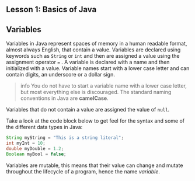 ## Lesson 1: Basics of Java

## Variables

Variables in Java represent spaces of memory in a human readable format, almost always English,  that contain a value.  Variables are declared using keywords such as `String` or `int` and then are assigned a value using the assignment operator `=` .  A variable is declared with a name and then initialized with a value. Variable names start with a lower case letter and can contain digits, an underscore or a dollar sign. 

> info You do not have to start a variable name with a lower case letter, but most everything else is discouraged. The standard naming conventions in Java are **camelCase**. 

 Variables that do not contain a value are assigned the value of `null`.

 Take a look at the code block below to get feel for the syntax and some of the different data types in Java:

```java
String myString = "This is a string literal";
int myInt = 10;
double myDouble = 1.2;
Boolean myBool = false; 
```

Variables are mutable, this means that their value can change and mutate throughout the lifecycle of a program, hence the name *variable*. 
